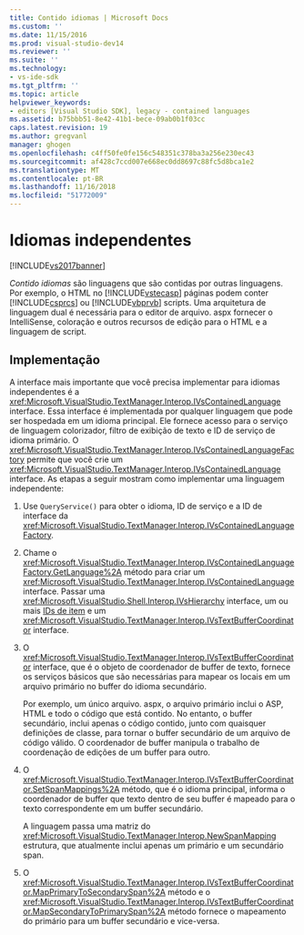 ```yaml
---
title: Contido idiomas | Microsoft Docs
ms.custom: ''
ms.date: 11/15/2016
ms.prod: visual-studio-dev14
ms.reviewer: ''
ms.suite: ''
ms.technology:
- vs-ide-sdk
ms.tgt_pltfrm: ''
ms.topic: article
helpviewer_keywords:
- editors [Visual Studio SDK], legacy - contained languages
ms.assetid: b75bbb51-8e42-41b1-bece-09ab0b1f03cc
caps.latest.revision: 19
ms.author: gregvanl
manager: ghogen
ms.openlocfilehash: c4ff50fe0fe156c548351c378ba3a256e230ec43
ms.sourcegitcommit: af428c7ccd007e668ec0dd8697c88fc5d8bca1e2
ms.translationtype: MT
ms.contentlocale: pt-BR
ms.lasthandoff: 11/16/2018
ms.locfileid: "51772009"
---
```

# <a name="contained-languages"></a>Idiomas independentes
[!INCLUDE[vs2017banner](../includes/vs2017banner.md)] 

  
*Contido idiomas* são linguagens que são contidas por outras linguagens. Por exemplo, o HTML no [!INCLUDE[vstecasp](../includes/vstecasp-md.md)] páginas podem conter [!INCLUDE[csprcs](../includes/csprcs-md.md)] ou [!INCLUDE[vbprvb](../includes/vbprvb-md.md)] scripts. Uma arquitetura de linguagem dual é necessária para o editor de arquivo. aspx fornecer o IntelliSense, coloração e outros recursos de edição para o HTML e a linguagem de script.  
  
## <a name="implementation"></a>Implementação  
 A interface mais importante que você precisa implementar para idiomas independentes é a <xref:Microsoft.VisualStudio.TextManager.Interop.IVsContainedLanguage> interface. Essa interface é implementada por qualquer linguagem que pode ser hospedada em um idioma principal. Ele fornece acesso para o serviço de linguagem colorizador, filtro de exibição de texto e ID de serviço de idioma primário. O <xref:Microsoft.VisualStudio.TextManager.Interop.IVsContainedLanguageFactory> permite que você crie um <xref:Microsoft.VisualStudio.TextManager.Interop.IVsContainedLanguage> interface. As etapas a seguir mostram como implementar uma linguagem independente:  
  
1.  Use `QueryService()` para obter o idioma, ID de serviço e a ID de interface da <xref:Microsoft.VisualStudio.TextManager.Interop.IVsContainedLanguageFactory>.  
  
2.  Chame o <xref:Microsoft.VisualStudio.TextManager.Interop.IVsContainedLanguageFactory.GetLanguage%2A> método para criar um <xref:Microsoft.VisualStudio.TextManager.Interop.IVsContainedLanguage> interface. Passar uma <xref:Microsoft.VisualStudio.Shell.Interop.IVsHierarchy> interface, um ou mais [IDs de item](<xref:Microsoft.VisualStudio.VSConstants.VSITEMID>) e um <xref:Microsoft.VisualStudio.TextManager.Interop.IVsTextBufferCoordinator> interface.  
  
3.  O <xref:Microsoft.VisualStudio.TextManager.Interop.IVsTextBufferCoordinator> interface, que é o objeto de coordenador de buffer de texto, fornece os serviços básicos que são necessárias para mapear os locais em um arquivo primário no buffer do idioma secundário.  
  
     Por exemplo, um único arquivo. aspx, o arquivo primário inclui o ASP, HTML e todo o código que está contido. No entanto, o buffer secundário, inclui apenas o código contido, junto com quaisquer definições de classe, para tornar o buffer secundário de um arquivo de código válido. O coordenador de buffer manipula o trabalho de coordenação de edições de um buffer para outro.  
  
4.  O <xref:Microsoft.VisualStudio.TextManager.Interop.IVsTextBufferCoordinator.SetSpanMappings%2A> método, que é o idioma principal, informa o coordenador de buffer que texto dentro de seu buffer é mapeado para o texto correspondente em um buffer secundário.  
  
     A linguagem passa uma matriz do <xref:Microsoft.VisualStudio.TextManager.Interop.NewSpanMapping> estrutura, que atualmente inclui apenas um primário e um secundário span.  
  
5.  O <xref:Microsoft.VisualStudio.TextManager.Interop.IVsTextBufferCoordinator.MapPrimaryToSecondarySpan%2A> método e o <xref:Microsoft.VisualStudio.TextManager.Interop.IVsTextBufferCoordinator.MapSecondaryToPrimarySpan%2A> método fornece o mapeamento do primário para um buffer secundário e vice-versa.

